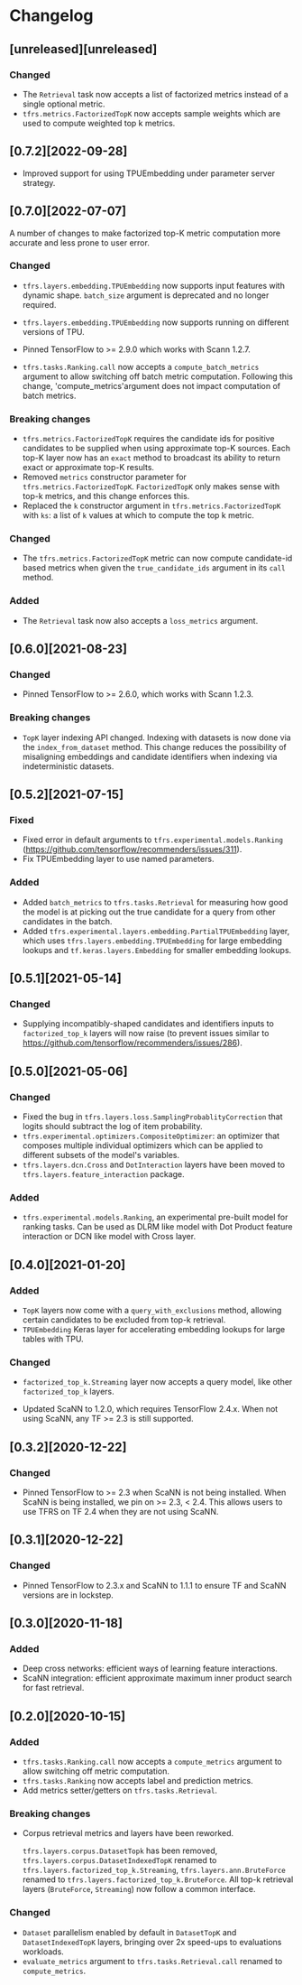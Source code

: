 # Changelog

## [unreleased][unreleased]

### Changed

-   The `Retrieval` task now accepts a list of factorized metrics instead of a
    single optional metric.
-   `tfrs.metrics.FactorizedTopK` now accepts sample weights which are used to
    compute weighted top k metrics.

## [0.7.2][2022-09-28]

-   Improved support for using TPUEmbedding under parameter server strategy.

## [0.7.0][2022-07-07]

A number of changes to make factorized top-K metric computation more accurate
and less prone to user error.

### Changed

-   `tfrs.layers.embedding.TPUEmbedding` now supports input features with
    dynamic shape. `batch_size` argument is deprecated and no longer required.

-   `tfrs.layers.embedding.TPUEmbedding` now supports running on different
    versions of TPU.

-   Pinned TensorFlow to >= 2.9.0 which works with Scann 1.2.7.

-   `tfrs.tasks.Ranking.call` now accepts a `compute_batch_metrics` argument to
    allow switching off batch metric computation. Following this change,
    'compute_metrics'argument does not impact computation of batch metrics.

### Breaking changes

-   `tfrs.metrics.FactorizedTopK` requires the candidate ids for positive
    candidates to be supplied when using approximate top-K sources. Each top-K
    layer now has an `exact` method to broadcast its ability to return exact or
    approximate top-K results.
-   Removed `metrics` constructor parameter for `tfrs.metrics.FactorizedTopK`.
    `FactorizedTopK` only makes sense with top-k metrics, and this change
    enforces this.
-   Replaced the `k` constructor argument in `tfrs.metrics.FactorizedTopK` with
    `ks`: a list of `k` values at which to compute the top k metric.

### Changed

-   The `tfrs.metrics.FactorizedTopK` metric can now compute candidate-id based
    metrics when given the `true_candidate_ids` argument in its `call` method.

### Added

-   The `Retrieval` task now also accepts a `loss_metrics` argument.

## [0.6.0][2021-08-23]

### Changed

-   Pinned TensorFlow to >= 2.6.0, which works with Scann 1.2.3.

### Breaking changes

-   `TopK` layer indexing API changed. Indexing with datasets is now done via
    the `index_from_dataset` method. This change reduces the possibility of
    misaligning embeddings and candidate identifiers when indexing via
    indeterministic datasets.

## [0.5.2][2021-07-15]

### Fixed

-   Fixed error in default arguments to `tfrs.experimental.models.Ranking`
    (https://github.com/tensorflow/recommenders/issues/311).
-   Fix TPUEmbedding layer to use named parameters.

### Added

-   Added `batch_metrics` to `tfrs.tasks.Retrieval` for measuring how good the
    model is at picking out the true candidate for a query from other candidates
    in the batch.
-   Added `tfrs.experimental.layers.embedding.PartialTPUEmbedding` layer, which
    uses `tfrs.layers.embedding.TPUEmbedding` for large embedding lookups and
    `tf.keras.layers.Embedding` for smaller embedding lookups.

## [0.5.1][2021-05-14]

### Changed

-   Supplying incompatibly-shaped candidates and identifiers inputs to
    `factorized_top_k` layers will now raise (to prevent issues similar to
    https://github.com/tensorflow/recommenders/issues/286).

## [0.5.0][2021-05-06]

### Changed

-   Fixed the bug in `tfrs.layers.loss.SamplingProbablityCorrection` that logits
    should subtract the log of item probability.
-   `tfrs.experimental.optimizers.CompositeOptimizer`: an optimizer that
    composes multiple individual optimizers which can be applied to different
    subsets of the model's variables.
-   `tfrs.layers.dcn.Cross` and `DotInteraction` layers have been moved to
    `tfrs.layers.feature_interaction` package.

### Added

-   `tfrs.experimental.models.Ranking`, an experimental pre-built model for
    ranking tasks. Can be used as DLRM like model with Dot Product feature
    interaction or DCN like model with Cross layer.

## [0.4.0][2021-01-20]

### Added

-   `TopK` layers now come with a `query_with_exclusions` method, allowing
    certain candidates to be excluded from top-k retrieval.
-   `TPUEmbedding` Keras layer for accelerating embedding lookups for large
    tables with TPU.

### Changed

-   `factorized_top_k.Streaming` layer now accepts a query model, like other
    `factorized_top_k` layers.

-   Updated ScaNN to 1.2.0, which requires TensorFlow 2.4.x. When not using
    ScaNN, any TF >= 2.3 is still supported.

## [0.3.2][2020-12-22]

### Changed

-   Pinned TensorFlow to >= 2.3 when ScaNN is not being installed. When ScaNN is
    being installed, we pin on >= 2.3, < 2.4. This allows users to use TFRS on
    TF 2.4 when they are not using ScaNN.

## [0.3.1][2020-12-22]

### Changed

-   Pinned TensorFlow to 2.3.x and ScaNN to 1.1.1 to ensure TF and ScaNN
    versions are in lockstep.

## [0.3.0][2020-11-18]

### Added

-   Deep cross networks: efficient ways of learning feature interactions.
-   ScaNN integration: efficient approximate maximum inner product search for
    fast retrieval.

## [0.2.0][2020-10-15]

### Added

-   `tfrs.tasks.Ranking.call` now accepts a `compute_metrics` argument to allow
    switching off metric computation.
-   `tfrs.tasks.Ranking` now accepts label and prediction metrics.
-   Add metrics setter/getters on `tfrs.tasks.Retrieval`.

### Breaking changes

-   Corpus retrieval metrics and layers have been reworked.

    `tfrs.layers.corpus.DatasetTopk` has been removed,
    `tfrs.layers.corpus.DatasetIndexedTopK` renamed to
    `tfrs.layers.factorized_top_k.Streaming`, `tfrs.layers.ann.BruteForce`
    renamed to `tfrs.layers.factorized_top_k.BruteForce`. All top-k retrieval
    layers (`BruteForce`, `Streaming`) now follow a common interface.

### Changed

-   `Dataset` parallelism enabled by default in `DatasetTopK` and
    `DatasetIndexedTopK` layers, bringing over 2x speed-ups to evaluations
    workloads.
-   `evaluate_metrics` argument to `tfrs.tasks.Retrieval.call` renamed to
    `compute_metrics`.
